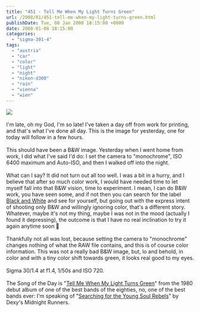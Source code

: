 ```yaml
---
title: "451 - Tell Me When My Light Turns Green"
url: /2008/01/451-tell-me-when-my-light-turns-green.html
publishDate: Tue, 08 Jan 2008 18:15:00 +0000
date: 2008-01-08 18:15:00
categories: 
  - "sigma-301-4"
tags: 
  - "austria"
  - "car"
  - "color"
  - "light"
  - "night"
  - "nikon-d300"
  - "rain"
  - "vienna"
  - "wien"
---
```

<a href="https://d25zfm9zpd7gm5.cloudfront.net/1200x1200/2008/20080107_194009_nx_ps.jpg" target="_blank"><img src="https://d25zfm9zpd7gm5.cloudfront.net/0600x0600/2008/20080107_194009_nx_ps.jpg"/></a><br/><br/>I'm late, oh my God, I'm so late! I've taken a day off from work for printing, and that's what I've done all day. This is the image for yesterday, one for today will follow in a few hours.<br/><br/>This should have been a B&amp;W image. Yesterday when I went home from work, I did what I've said I'd do: I set the camera to "monochrome", ISO 6400 maximum and Auto-ISO, and then I walked off into the night.<br/><br/>What can I say? It did not turn out all too well. I was a bit in a hurry, and I believe that after so much color work, I would have needed time to let myself fall into that B&amp;W vision, time to experiment. I mean, I can do B&amp;W work, you have seen some, and if not then you can search for the label <a href="/search/label/Black%20and%20White" target="_blank">           Black and White</a> and see for yourself, but going out with the express intent of shooting only B&amp;W and willingly ignoring color, that's a different story. Whatever, maybe it's not my thing, maybe I was not in the mood (actually I found it depressing), the outcome is that I have no real inclination to try it again anytime soon 🙂<br/><br/>Thankfully not all was lost, because setting the camera to "monochrome" changes nothing of what the RAW file contains, and this is of course color information. This was not a really bad B&amp;W image, but, lo and behold, in color and with a tiny color shift towards green, it looks real good to my eyes.<br/><br/>Sigma 30/1.4 at f1.4, 1/50s and ISO 720.<br/><br/>The Song of the Day is "<a href="http://www.justsomelyrics.com/1053787/Dexy's-Midnight-Runners-Tell-Me-When-My-Light-Turns-Green-Lyrics" target="_blank">Tell Me When My Light Turns Green</a>" from the 1980 debut album of one of the best bands of the eighties, no, one of the best bands ever: I'm speaking of "<a href="http://www.amazon.com/Searching-Young-Rebels-Midnight-Runners/dp/B00004WGY9" target="_blank">Searching for the Young Soul Rebels</a>" by Dexy's Midnight Runners.
